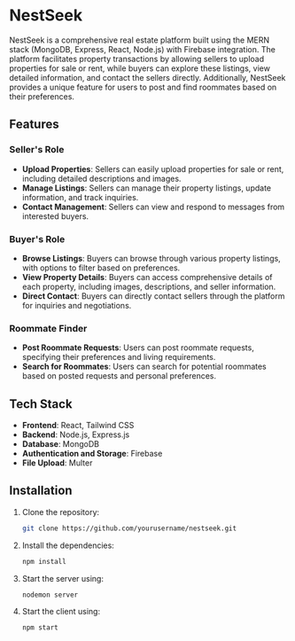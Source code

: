 # NestSeek

NestSeek is a comprehensive real estate platform built using the MERN stack (MongoDB, Express, React, Node.js) with Firebase integration. The platform facilitates property transactions by allowing sellers to upload properties for sale or rent, while buyers can explore these listings, view detailed information, and contact the sellers directly. Additionally, NestSeek provides a unique feature for users to post and find roommates based on their preferences.

## Features

### Seller's Role

- **Upload Properties**: Sellers can easily upload properties for sale or rent, including detailed descriptions and images.
- **Manage Listings**: Sellers can manage their property listings, update information, and track inquiries.
- **Contact Management**: Sellers can view and respond to messages from interested buyers.

### Buyer's Role

- **Browse Listings**: Buyers can browse through various property listings, with options to filter based on preferences.
- **View Property Details**: Buyers can access comprehensive details of each property, including images, descriptions, and seller information.
- **Direct Contact**: Buyers can directly contact sellers through the platform for inquiries and negotiations.

### Roommate Finder

- **Post Roommate Requests**: Users can post roommate requests, specifying their preferences and living requirements.
- **Search for Roommates**: Users can search for potential roommates based on posted requests and personal preferences.

## Tech Stack

- **Frontend**: React, Tailwind CSS
- **Backend**: Node.js, Express.js
- **Database**: MongoDB
- **Authentication and Storage**: Firebase
- **File Upload**: Multer

## Installation

1. Clone the repository:
   ```bash
   git clone https://github.com/yourusername/nestseek.git

2. Install the dependencies:
   ```bash
   npm install

3. Start the server using:
   ```bash
   nodemon server

4. Start the client using:
   ```bash
   npm start


